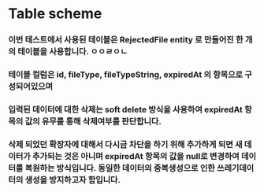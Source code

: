 # Table scheme
### 이번 테스트에서 사용된 테이블은 RejectedFile entity 로 만들어진 한 개의 테이블을 사용합니다.  ㅇㅇㄹㅇㄴ
### 테이블 컬럼은 id, fileType, fileTypeString, expiredAt 의 항목으로 구성되어있으며
### 입력된 데이터에 대한 삭제는 soft delete 방식을 사용하여 expiredAt 항목의 값의 유무를 통해 삭제여부를 판단합니다.
### 삭제 되었던 확장자에 대해서 다시금 차단을 하기 위해 추가하게 되면 새 데이터가 추가되는 것은 아니며 expiredAt 항목의 값을 null로 변경하여 데이터를 복원하는 방식입니다. 동일한 데이터의 중복생성으로 인한 쓰레기데이터의 생성을 방지하고자 함입니다.

